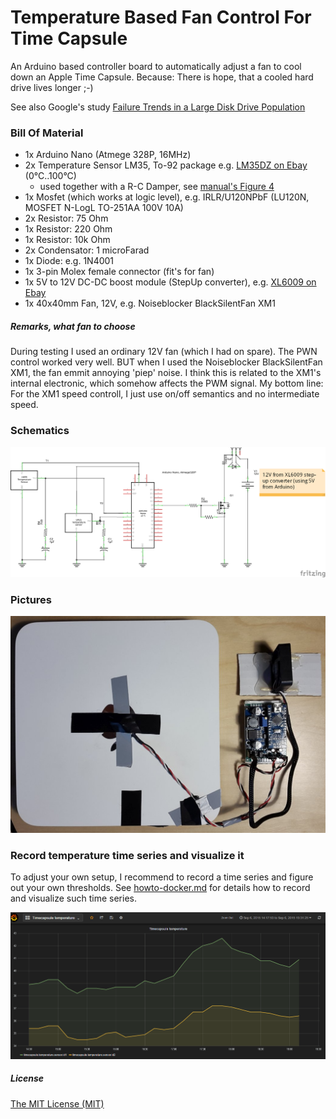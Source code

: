 # Temperature Based Fan Control For Time Capsule

An Arduino based controller board to automatically adjust
a fan to cool down an Apple Time Capsule.
Because: There is hope, that a cooled hard drive lives longer ;-)

See also Google's study [Failure Trends in a Large Disk Drive Population](http://static.googleusercontent.com/media/research.google.com/en/archive/disk_failures.pdf)

### Bill Of Material

* 1x Arduino Nano (Atmege 328P, 16MHz)
* 2x Temperature Sensor LM35, To-92 package e.g. [LM35DZ on Ebay](http://www.ebay.com/sch/i.html?_nkw=LM35DZ) (0°C..100°C)
   * used together with a R-C Damper, see [manual's Figure 4](http://www.watterott.com/download/LM35.pdf)
* 1x Mosfet (which works at logic level), e.g. IRLR/U120NPbF (LU120N, MOSFET N-LogL TO-251AA 100V 10A)
* 2x Resistor: 75 Ohm
* 1x Resistor: 220 Ohm
* 1x Resistor: 10k Ohm
* 2x Condensator: 1 microFarad
* 1x Diode: e.g. 1N4001
* 1x 3-pin Molex female connector (fit's for fan)
* 1x 5V to 12V DC-DC boost module (StepUp converter), e.g. [XL6009 on Ebay](http://www.ebay.com/sch/i.html?_nkw=XL6009)
* 1x 40x40mm Fan, 12V, e.g. Noiseblocker BlackSilentFan XM1

##### Remarks, what fan to choose

During testing I used an ordinary 12V fan (which I had on spare).
The PWN control worked very well.
BUT when I used the Noiseblocker BlackSilentFan XM1, the fan emmit annoying 'piep' noise.
I think this is related to the XM1's internal electronic, which somehow affects the PWM signal.
My bottom line: For the XM1 speed controll, I just use on/off semantics and no intermediate speed.


### Schematics

![PCB](temperature-controller_pcb.png?raw=true)


### Pictures

![PCB and Time Capsule](20151025_235245.jpg?raw=true)


### Record temperature time series and visualize it

To adjust your own setup, I recommend to record a time series and figure out your own thresholds.
See [howto-docker.md](howto-docker.md) for details how to record and visualize such time series.

![example temperature](temperature-graph.png?raw=true)


##### License

[The MIT License (MIT)](https://opensource.org/licenses/MIT)